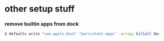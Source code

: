 # other setup stuff

### remove builtin apps from dock

```sh
$ defaults write "com.apple.dock" "persistent-apps" -array; killall Dock
```




